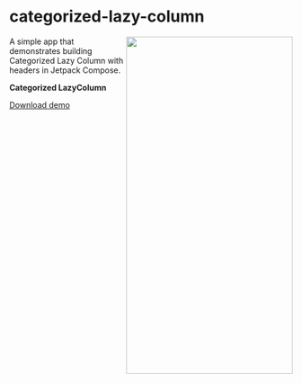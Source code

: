 # categorized-lazy-column

<img align="right" width="296" height="600"  src="https://github.com/raheemadamboev/categorized-lazy-column/blob/master/banner.gif" />

A simple app that demonstrates building Categorized Lazy Column with headers in Jetpack Compose.

**Categorized LazyColumn**

<a href="https://github.com/raheemadamboev/categorized-lazy-column/blob/master/app-debug.apk">Download demo</a>
